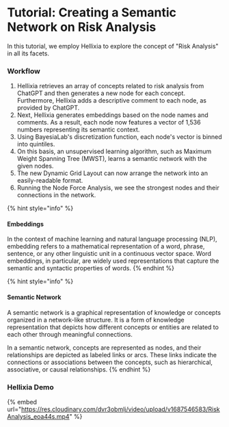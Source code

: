 # Tutorial: Creating a Semantic Network on Risk Analysis

In this tutorial, we employ Hellixia to explore the concept of "Risk Analysis" in all its facets.&#x20;

### Workflow

1. Hellixia retrieves an array of concepts related to risk analysis from ChatGPT and then generates a new node for each concept. Furthermore, Hellixia adds a descriptive comment to each node, as provided by ChatGPT.
2. Next, Hellixia generates embeddings based on the node names and comments. As a result, each node now features a vector of 1,536 numbers representing its semantic context.&#x20;
3. Using BayesiaLab's discretization function, each node's vector is binned into quintiles.
4. On this basis, an unsupervised learning algorithm, such as Maximum Weight Spanning Tree (MWST), learns a semantic network with the given nodes.
5. The new Dynamic Grid Layout can now arrange the network into an easily-readable format.
6. Running the Node Force Analysis, we see the strongest nodes and their connections in the network.

{% hint style="info" %}
#### Embeddings <a href="#embeddings" id="embeddings"></a>

In the context of machine learning and natural language processing (NLP), embedding refers to a mathematical representation of a word, phrase, sentence, or any other linguistic unit in a continuous vector space. Word embeddings, in particular, are widely used representations that capture the semantic and syntactic properties of words.
{% endhint %}

{% hint style="info" %}
#### Semantic Network

A semantic network is a graphical representation of knowledge or concepts organized in a network-like structure. It is a form of knowledge representation that depicts how different concepts or entities are related to each other through meaningful connections.

In a semantic network, concepts are represented as nodes, and their relationships are depicted as labeled links or arcs. These links indicate the connections or associations between the concepts, such as hierarchical, associative, or causal relationships.
{% endhint %}

### Hellixia Demo

{% embed url="https://res.cloudinary.com/dvr3obmlj/video/upload/v1687546583/RiskAnalysis_eoa44s.mp4" %}
